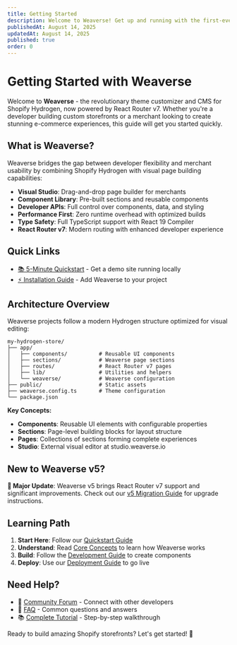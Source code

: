 ```yaml
---
title: Getting Started
description: Welcome to Weaverse! Get up and running with the first-ever Theme Customizer & CMS for Shopify Hydrogen in minutes.
publishedAt: August 14, 2025
updatedAt: August 14, 2025
published: true
order: 0
---
```


# Getting Started with Weaverse

Welcome to **Weaverse** - the revolutionary theme customizer and CMS for Shopify Hydrogen, now powered by React Router v7. Whether you're a developer building custom storefronts or a merchant looking to create stunning e-commerce experiences, this guide will get you started quickly.

## What is Weaverse?

Weaverse bridges the gap between developer flexibility and merchant usability by combining Shopify Hydrogen with visual page building capabilities:

- **Visual Studio**: Drag-and-drop page builder for merchants
- **Component Library**: Pre-built sections and reusable components
- **Developer APIs**: Full control over components, data, and styling
- **Performance First**: Zero runtime overhead with optimized builds
- **Type Safety**: Full TypeScript support with React 19 Compiler
- **React Router v7**: Modern routing with enhanced developer experience

## Quick Links

- [📚 5-Minute Quickstart](/docs/getting-started/quickstart) - Get a demo site running locally
- [⚡ Installation Guide](/docs/getting-started/installation) - Add Weaverse to your project

## Architecture Overview

Weaverse projects follow a modern Hydrogen structure optimized for visual editing:

```
my-hydrogen-store/
├── app/
│   ├── components/          # Reusable UI components
│   ├── sections/            # Weaverse page sections  
│   ├── routes/              # React Router v7 pages
│   ├── lib/                 # Utilities and helpers
│   └── weaverse/            # Weaverse configuration
├── public/                  # Static assets
├── weaverse.config.ts       # Theme configuration
└── package.json
```

**Key Concepts:**
- **Components**: Reusable UI elements with configurable properties
- **Sections**: Page-level building blocks for layout structure  
- **Pages**: Collections of sections forming complete experiences
- **Studio**: External visual editor at studio.weaverse.io

## New to Weaverse v5?

**🚀 Major Update**: Weaverse v5 brings React Router v7 support and significant improvements. Check out our [v5 Migration Guide](/docs/migration-advanced/v5-migration) for upgrade instructions.

## Learning Path

1. **Start Here**: Follow our [Quickstart Guide](/docs/getting-started/quickstart)
2. **Understand**: Read [Core Concepts](/docs/core-concepts) to learn how Weaverse works
3. **Build**: Follow the [Development Guide](/docs/development-guide) to create components
4. **Deploy**: Use our [Deployment Guide](/docs/deployment) to go live

## Need Help?

- 💬 [Community Forum](/docs/community) - Connect with other developers
- 📖 [FAQ](/docs/resources/faq) - Common questions and answers
- 📚 [Complete Tutorial](/docs/resources/tutorial) - Step-by-step walkthrough

Ready to build amazing Shopify storefronts? Let's get started! 🚀